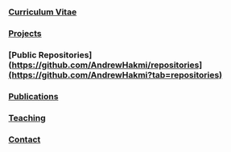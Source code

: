 ### [Curriculum Vitae](./curriculum_vitae.md)
### [Projects](./curriculum_vitae.md#current-projects)
### [Public Repositories](https://github.com/AndrewHakmi/repositories](https://github.com/AndrewHakmi?tab=repositories)
### [Publications](./priveleged.md)
### [Teaching](./priveleged.md)
### [Contact](./curriculum_vitae.md#personal-information-and-contact-details)

